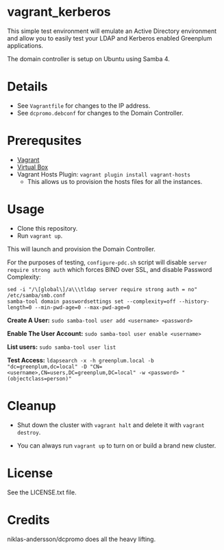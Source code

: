 # vagrant_kerberos #

This simple test environment will emulate an Active Directory environment and allow you to easily test your LDAP and Kerberos enabled Greenplum applications. 

The domain controller is setup on Ubuntu using Samba 4.

# Details #

* See `Vagrantfile` for changes to the IP address.
* See `dcpromo.debconf` for changes to the Domain Controller.

# Prerequsites #

* [Vagrant](https://www.vagrantup.com/downloads.html)
* [Virtual Box](https://www.virtualbox.org/wiki/Downloads)
* Vagrant Hosts Plugin: `vagrant plugin install vagrant-hosts`
  * This allows us to provision the hosts files for all the instances.

# Usage #

* Clone this repository.
* Run `vagrant up`. 

This will launch and provision the Domain Controller.

For the purposes of testing, `configure-pdc.sh` script will disable `server require strong auth` which forces BIND over SSL, and disable Password Complexity:

```
sed -i "/\[global\]/a\\\tldap server require strong auth = no" /etc/samba/smb.conf
samba-tool domain passwordsettings set --complexity=off --history-length=0 --min-pwd-age=0 --max-pwd-age=0
```

**Create A User:** `sudo samba-tool user add <username> <password>`

**Enable The User Account:** `sudo samba-tool user enable <username>`

**List users:** `sudo samba-tool user list`

**Test Access:** `ldapsearch -x -h greenplum.local -b "dc=greenplum,dc=local" -D "CN=<username>,CN=users,DC=greenplum,DC=local" -w <password> "(objectclass=person)"`

# Cleanup #

* Shut down the cluster with `vagrant halt` and delete it with `vagrant destroy`. 

* You can always run `vagrant up` to turn on or build a brand new cluster.

# License #

See the LICENSE.txt file.

# Credits
niklas-andersson/dcpromo does all the heavy lifting.
